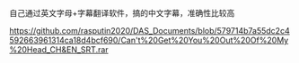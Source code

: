
自己通过英文字母+字幕翻译软件，搞的中文字幕，准确性比较高

https://github.com/rasputin2020/DAS_Documents/blob/579714b7a55dc2c4592663961314ca18d4bcf690/Can't%20Get%20You%20Out%20Of%20My%20Head_CH&EN_SRT.rar 
